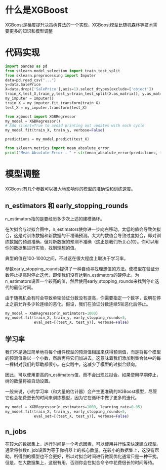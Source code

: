 # 什么是XGBoost

XGBoost是梯度提升决策树算法的一个实现，XGBoost模型比随机森林等技术需要更多的知识和模型调整

# 代码实现

```python
import pandas as pd
from sklearn.model_selection import train_test_split
from sklearn.preprocessing import Imputer
data=pd.read_csv("...")
y=data.SalePrice
X=data.drop(['SalePrice'],axis=1).select_dtypes(exclude=['object'])
train_X,test_X,train_y,test_y=train_test_split(X.as_matrix(), y.as_matrix(), test_size=0.25)
my_imputer = Imputer()
train_X = my_imputer.fit_transform(train_X)
test_X = my_imputer.transform(test_X)

from xgboost import XGBRegressor
my_model = XGBRegressor()
# Add silent=True to avoid printing out updates with each cycle
my_model.fit(train_X, train_y, verbose=False)

predictions = my_model.predict(test_X)

from sklearn.metrics import mean_absolute_error
print("Mean Absolute Error : " + str(mean_absolute_error(predictions, test_y)))
```

# 模型调整

XGBoost有几个参数可以极大地影响你的模型的准确性和训练速度。

## n_estimators  和  early_stopping_rounds

n_estimators指的是要经历多少次上述的建模循环。

在欠拟合与过拟合图中，n_estimators使你进一步向右移动。太低的值会导致欠拟合，这是对训练数据和新数据的不准确预测。太大的数值会导致过度拟合，即对训练数据的预测准确，但对新数据的预测不准确（这正是我们所关心的）。你可以用你的数据集进行实验，找到理想的值。

典型的值在100-1000之间，不过这在很大程度上取决于学习率。

参数early_stopping_rounds提供了一种自动寻找理想值的方法。使模型在验证分数停止提高时停止迭代，即使我们没有达到n_estimators的硬停止。为n_estimators设置一个较高的值，然后使用early_stopping_rounds来找到停止迭代的最佳时间。

由于随机机会有时会导致单轮验证分数没有提高，你需要指定一个数字，说明在停止之前允许多少轮连续的恶化。假设，我们在验证分数连续5轮恶化后停止。

```python
my_model = XGBRegressor(n_estimators=1000)
my_model.fit(train_X, train_y, early_stopping_rounds=5, 
             eval_set=[(test_X, test_y)], verbose=False)
```

## 学习率

我们不是通过简单地将每个组件模型的预测值相加来获得预测值，而是将每个模型的预测值乘以一个小数，然后再将它们加进去。这意味着我们添加到集合体中的每一棵树对我们的帮助都很小。在实践中，这减少了模型的过拟合倾向。

因此，可以使用更高的n_estimators值，而不会出现过拟合。如果使用早期停止，树的数量将被自动设置。

一般来说，小的学习率（和大量的估计器）会产生更准确的XGBoost模型，尽管它也会花费更长的时间来训练模型，因为它在循环中做了更多的迭代。

```python
my_model = XGBRegressor(n_estimators=1000, learning_rate=0.05)
my_model.fit(train_X, train_y, early_stopping_rounds=5, 
             eval_set=[(test_X, test_y)], verbose=False)
```

## n_jobs

在较大的数据集上，运行时间是一个考虑因素，可以使用并行性来快速建立模型。通常将参数n_job设置为等于你机器上的核心数量。在较小的数据集上，这没有帮助。所得到的模型也不会更好，所以对拟合时间进行微观优化通常只是一种干扰。但是，在大数据集上，这很有用，否则你会在拟合命令中花费很长的时间等待。

